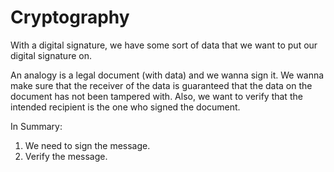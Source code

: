 # Cryptography

With a digital signature, we have some sort of data that we want to put our digital signature on. 

An analogy is a legal document (with data) and we wanna sign it. We wanna make sure that the receiver of the data is guaranteed that the data on the document has not been tampered with. Also, we want to verify that the intended recipient is the one who signed the document.

In Summary:
1. We need to sign the message.
2. Verify the message.